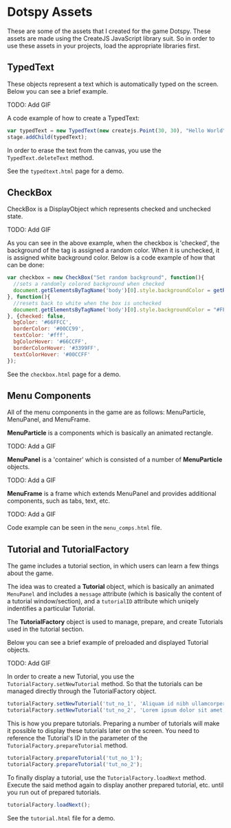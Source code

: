 # Dotspy Assets
These are some of the assets that I created for the game Dotspy. 
These assets are made using the CreateJS JavaScript library suit. 
So in order to use these assets in your projects, load the appropriate libraries first. 

TypedText
----

These objects represent a text which is automatically typed on the screen. Below you can see a brief example.

TODO: Add GIF

A code example of how to create a TypedText:

```javascript
var typedText = new TypedText(new createjs.Point(30, 30), "Hello World", 30, "#fff", "Arial", 10, 250, 50);
stage.addChild(typedText);
```

In order to erase the text from the canvas, you use the `TypedText.deleteText` method. 

See the `typedtext.html` page for a demo. 

CheckBox
----

CheckBox is a DisplayObject which represents checked and unchecked state. 

TODO: Add GIF

As you can see in the above example, when the checkbox is 'checked', the background of the <body> tag is assigned a random color. When it is unchecked, it is assigned white background color. Below is a code example of how that can be done:

```javascript
var checkbox = new CheckBox("Set random background", function(){
  //sets a randomly colored background when checked
  document.getElementsByTagName('body')[0].style.backgroundColor = getRandColor(); 
}, function(){
  //resets back to white when the box is unchecked
  document.getElementsByTagName('body')[0].style.backgroundColor = "#FFF";
}, {checked: false,
  bgColor: '#66FFCC',
  borderColor: '#00CC99',
  textColor: '#fff',
  bgColorHover: '#66CCFF',
  borderColorHover: '#3399FF',
  textColorHover: '#00CCFF'
});
```

See the `checkbox.html` page for a demo. 

Menu Components
----

All of the menu components in the game are as follows: MenuParticle, MenuPanel, and MenuFrame. 

**MenuParticle** is a components which is basically an animated rectangle. 

TODO: Add a GIF

**MenuPanel** is a 'container' which is consisted of a number of **MenuParticle** objects. 

TODO: Add a GIF

**MenuFrame** is a frame which extends MenuPanel and provides additional components, such as tabs, text, etc.

TODO: Add a GIF

Code example can be seen in the `menu_comps.html` file. 

Tutorial and TutorialFactory
----

The game includes a tutorial section, in which users can learn a few things about the game.  

The idea was to created a **Tutorial** object, which is basically an animated `MenuPanel` and includes a `message` attribute (which is basically the content of a tutorial window/section), and a `tutorialID` attribute which uniqely indentifies a particular Tutorial. 

The **TutorialFactory** object is used to manage, prepare, and create Tutorials used in the tutorial section. 

Below you can see a brief example of preloaded and displayed Tutorial objects. 

TODO: Add GIF

In order to create a new Tutorial, you use the `TutorialFactory.setNewTutorial` method. So that the tutorials can be managed directly through the TutorialFactory object. 

```javascript
tutorialFactory.setNewTutorial('tut_no_1', 'Aliquam id nibh ullamcorper, porttitor purus id, ornare urna. Nullam enim nibh, suscipit gravida tristique nec, tincidunt in orci.');
tutorialFactory.setNewTutorial('tut_no_2', 'Lorem ipsum dolor sit amet, consectetur adipiscing elit.');
```

This is how you prepare tutorials. Preparing a number of tutorials will make it possible to display these tutorials later on the screen. You need to reference the Tutorial's ID in the parameter of the `TutorialFactory.prepareTutorial` method.  

```javascript
tutorialFactory.prepareTutorial('tut_no_1');
tutorialFactory.prepareTutorial('tut_no_2');
```

To finally display a tutorial, use the `TutorialFactory.loadNext` method. Execute the said method again to display another prepared tutorial, etc. until you run out of prepared tutorials. 

```javascript
tutorialFactory.loadNext();
```

See the `tutorial.html` file for a demo. 
